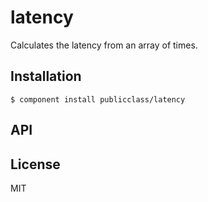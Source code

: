 
# latency

  Calculates the latency from an array of times.

## Installation

    $ component install publicclass/latency

## API

   

## License

  MIT
